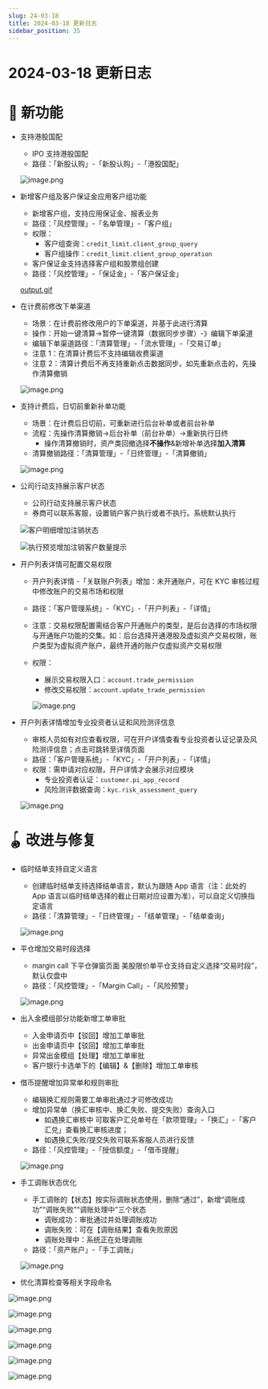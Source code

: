 ```yaml
---
slug: 24-03-18
title: 2024-03-18 更新日志
sidebar_position: 35
---
```



# 2024-03-18 更新日志


# 🎉 新功能

- 支持港股国配
    - IPO 支持港股国配
    - 路径：「新股认购」-「新股认购」-「港股国配」

    ![image.png](/assets/396937ad7a203d30c2f8dbe64a3b9a21.png)

- 新增客户组及客户保证金应用客户组功能
    - 新增客户组，支持应用保证金、报表业务
    - 路径：「风控管理」-「名单管理」-「客户组」
    - 权限：
        - 客户组查询：`credit_limit.client_group_query`
        - 客户组操作：`credit_limit.client_group_operation`
    - 客户保证金支持选择客户组和股票组创建
    - 路径：「风控管理」-「保证金」-「客户保证金」

    [output.gif](https://prod-files-secure.s3.us-west-2.amazonaws.com/1445bab0-c2cc-8114-afe4-000302ebb560/c99770d6-b573-447c-9412-12aa9aec7a87/output.gif?X-Amz-Algorithm=AWS4-HMAC-SHA256&X-Amz-Content-Sha256=UNSIGNED-PAYLOAD&X-Amz-Credential=ASIAZI2LB466SI2SXZKV%2F20250825%2Fus-west-2%2Fs3%2Faws4_request&X-Amz-Date=20250825T094003Z&X-Amz-Expires=3600&X-Amz-Security-Token=IQoJb3JpZ2luX2VjEAEaCXVzLXdlc3QtMiJHMEUCIEDPhGZY8a6ksKlj1e9j0nkj2FDccw3hc%2BFlmd3Axe4%2FAiEAuXh9FhtDQf4BcbD9R5wCjLSv8GhaTO%2Blu6%2BimApvzpIq%2FwMIWhAAGgw2Mzc0MjMxODM4MDUiDNSB9XD%2F8lIAAjsonCrcA%2B2r6cEc7QMI1Hb22MqjMF7%2FaNkZp2qudfKs8MK8g%2BzXfxtBY9wCgEwyeODckY9sw%2F40MddB7HCxLoyi7LJ%2B5wJbiV8A3fUa7ER88EjxmhO2Y18YqEktZBg%2FQvBxMnd%2Fx3mc%2BrqHpifkgjbq8kPZ4MLZh8cVsPalqc4V2u9j9hymKohZR4H6XZKGoLiWUNwy5vRJsagtita3paeu%2B0xD1q6wJ2D8IM0fRcvIejOov%2FdARANgLb2muUkvyfUz5qyLPcnhArKsLNyuZiV0vIp%2FJTMbGSQMpRdF20XZ%2BEO7aV1wxZIhvBpK%2F3ZHN8Folkv3fr9aIEYr0dmZ24UYjaX5EqGL3BcpkItH%2B%2FSouiAgO1tZOTeQ1Ff6N0m%2Bh5qzxglZMYwwjum5HzjMyLTmovIV%2BLD7LTIZp0zTzTl85bvhlSU2qca8CU6Ybc9ApQ9cj27H96J0ZEIPIwGGcl5yXtTqM%2BhCGxiL6F%2Fqnp2wxKQZ3J3PcGfRhYVZFmSHaNzLnIyrmGXWm5JFOC44Bvh5S8YA%2FJr6bHisBpmM1sc9jK4%2Bawl5LcvB%2F2%2BOqGtSXlQizQWHq97ArNRPuxI778R4lpO2gD20mXlRrkOFX4cp%2FGd27rb5WDs6fPOU1tG8yrACMLW%2FsMUGOqUB3N79FojroJN7sRcxIv1YgilFL96L2mUwCGSyyc9lvzNz6WerbaF3bTsZqXnckbOG2hTHOTtoZF1Y%2BJRHY7DOJotcsB945RvBsQZyg%2B6wSkW3T1wVSJ9TCi27RZolfA9bJHvjDRec%2FgL8LJrUBQrecKxOZ5RcBgZNgpLIFTAtfjyXCaYAiKOdFtA629W7W1kczco556OtRXY4uhIE%2FYGatqedV3%2Bl&X-Amz-Signature=08278493d0f361c11800d9cf472f9dd70f8971fcca1879f15514b87a206e3c16&X-Amz-SignedHeaders=host&x-amz-checksum-mode=ENABLED&x-id=GetObject)

- 在计费前修改下单渠道
    - 场景：在计费前修改用户的下单渠道，并基于此进行清算
    - 操作：开始一键清算->暂停一键清算（数据同步步骤）-》编辑下单渠道
    - 编辑下单渠道路径：「清算管理」-「流水管理」-「交易订单」
    - 注意 1：在清算计费后不支持编辑收费渠道
    - 注意 2：清算计费后不再支持重新点击数据同步。如先重新点击的，先操作清算撤销

    ![image.png](/assets/f120a896fbaa20f8f1d15ea7aa4fc6c4.png)

- 支持计费后，日切前重新补单功能
    - 场景：在计费后日切前，可重新进行后台补单或者前台补单
    - 流程：先操作清算撤销->后台补单（前台补单）->重新执行日终
        - 操作清算撤销时，资产类回撤选择**不操作**&新增补单选择**加入清算**
    - 清算撤销路径：「清算管理」-「日终管理」-「清算撤销」

    ![image.png](/assets/b6c567fe140afa5ad0ca5c91e8ac38db.png)

- 公司行动支持展示客户状态
    - 公司行动支持展示客户状态
    - 券商可以联系客服，设置销户客户执行或者不执行。系统默认执行

    ![客户明细增加注销状态](/assets/1f2d2c9aae9ffc0366fdeea3961169b0.png)


    ![执行预览增加注销客户数量提示](/assets/12dba2c5207f28c7b3d779dcd131e58c.png)

- 开户列表详情可配置交易权限
    - 开户列表详情 -「关联账户列表」增加：未开通账户，可在 KYC 审核过程中修改账户的交易市场和权限
    - 路径：「客户管理系统」-「KYC」-「开户列表」-「详情」
    - 注意：交易权限配置需结合客户开通账户的类型，是后台选择的市场权限与开通账户功能的交集。如：后台选择开通港股及虚拟资产交易权限，账户类型为虚拟资产账户，最终开通的账户仅虚拟资产交易权限
    - 权限：
        - 展示交易权限入口：`account.trade_permission`
        - 修改交易权限：`account.update_trade_permission`

        ![image.png](/assets/fca953291e69a2307f71e9fa9a884ae2.png)

- 开户列表详情增加专业投资者认证和风险测评信息
    - 审核人员如有对应查看权限，可在开户详情查看专业投资者认证记录及风险测评信息；点击可跳转至详情页面
    - 路径：「客户管理系统」-「KYC」-「开户列表」-「详情」
    - 权限：需申请对应权限，开户详情才会展示对应模块
        - 专业投资者认证：`customer.pi_app_record`
        - 风险测评数据查询：`kyc.risk_assessment_query`

    ![image.png](/assets/9b846aa735712022371289a371e59bbe.png)


# 🪀 改进与修复

- 临时结单支持自定义语言
    - 创建临时结单支持选择结单语言，默认为跟随 App 语言（注：此处的 App 语言以临时结单选择的截止日期对应设置为准），可以自定义切换指定语言
    - 路径：「清算管理」-「日终管理」-「结单管理」-「结单查询」

    ![image.png](/assets/f3b21c75ff77b24419c7ba57ea8a55b0.png)

- 平仓增加交易时段选择
    - margin call 下平仓弹窗页面 美股限价单平仓支持自定义选择“交易时段”，默认仅盘中
    - 路径：「风控管理」-「Margin Call」-「风险预警」

    ![image.png](/assets/95306f3dd71e48fb0f15d324311cede5.png)

- 出入金模组部分功能新增工单审批
    - 入金申请页中【驳回】增加工单审批
    - 出金申请页中【驳回】增加工单审批
    - 异常出金模组【处理】增加工单审批
    - 客户银行卡选单下的【编辑】&【删除】增加工单审核
- 借币提醒增加异常单和规则审批
    - 编辑换汇规则需要工单审批通过才可修改成功
    - 增加异常单（换汇审核中、换汇失败、提交失败）查询入口
        - 如遇换汇审核中 可取客户汇兑单号在「款项管理」-「换汇」-「客户汇兑」查看换汇审核进度；
        - 如遇换汇失败/提交失败可联系客服人员进行反馈
    - 路径：「风控管理」-「授信额度」-「借币提醒」

    ![image.png](/assets/78b7a7d4ec75b41dcb012ff2e2e41634.png)

- 手工调账状态优化
    - 手工调账的【状态】按实际调账状态使用，删除“通过”，新增“调账成功”“调账失败”“调账处理中”三个状态
        - 调账成功：审批通过并处理调账成功
        - 调账失败：可在【调账结果】查看失败原因
        - 调账处理中：系统正在处理调账
    - 路径：「资产账户」-「手工调账」

    ![image.png](/assets/c579a1695de00f6e7ba2fed680c75678.png)

- 优化清算检查等相关字段命名

![image.png](/assets/6750a1c770adbc4a7cb14a8f8852f961.png)


![image.png](/assets/aa256b7399d782612e1736efb147bda7.png)


![image.png](/assets/bc3957118412f84a1896fd57c026679c.png)


![image.png](/assets/15b18f6fbda36fbb0c833e088f28ee0f.png)


![image.png](/assets/c986f98a2677e16ced6d0fa4429f107f.png)


![image.png](/assets/bb664513bf5f9514c22d7de9db7ea21a.png)

